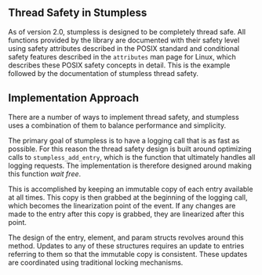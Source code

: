 ## Thread Safety in Stumpless

As of version 2.0, stumpless is designed to be completely thread safe. All
functions provided by the library are documented with their safety level using
safety attributes described in the POSIX standard and conditional safety
features described in the `attributes` man page for Linux, which describes
these POSIX safety concepts in detail. This is the example followed by the
documentation of stumpless thread safety.

## Implementation Approach

There are a number of ways to implement thread safety, and stumpless uses a
combination of them to balance performance and simplicity.

The primary goal of stumpless is to have a logging call that is as fast as
possible. For this reason the thread safety design is built around optimizing
calls to `stumpless_add_entry`, which is the function that ultimately handles
all logging requests. The implementation is therefore designed around making
this function _wait free_.

This is accomplished by keeping an immutable copy of each entry available
at all times. This copy is then grabbed at the beginning of the logging call,
which becomes the linearization point of the event. If any changes are made
to the entry after this copy is grabbed, they are linearized after this point.

The design of the entry, element, and param structs revolves around this method.
Updates to any of these structures requires an update to entries referring to
them so that the immutable copy is consistent. These updates are coordinated
using traditional locking mechanisms.
